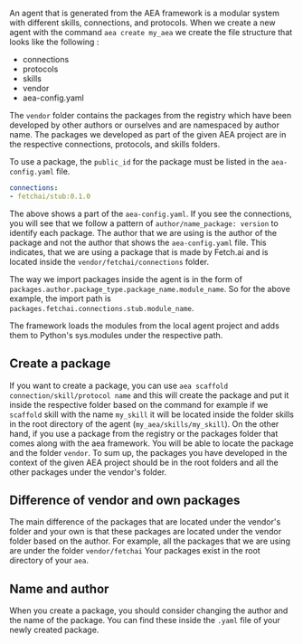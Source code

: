 An agent that is generated from the AEA framework is a modular system with different skills, connections, and protocols.
When we create a new agent with the command `aea create my_aea` we create the file structure that looks like the following :
- connections
- protocols
- skills
- vendor
- aea-config.yaml

The `vendor` folder contains the packages from the registry which have been developed by other authors or ourselves and are namespaced by author name. 
The packages we developed as part of the given AEA project are in the respective connections, protocols, and skills folders.

To use a package, the `public_id` for the package must be listed in the `aea-config.yaml` file.
```yaml
connections:
- fetchai/stub:0.1.0
```
The above shows a part of the `aea-config.yaml`. If you see the connections, you will see that we follow a pattern of `author/name_package: version` to identify each package. The author that we are using is the author of the package and not 
the author that shows the `aea-config.yaml` file. This indicates, that we are using a package that is made by Fetch.ai and is located inside the `vendor/fetchai/connections` folder.

The way we import packages inside the agent is in the form of `packages.author.package_type.package_name.module_name`. So for the above example, 
the import path is `packages.fetchai.connections.stub.module_name`. 

The framework loads the modules from the local agent project and adds them to Python's sys.modules under the respective path.

## Create a package

If you want to create a package, you can use `aea scaffold connection/skill/protocol name` and this will create the package
and put it inside the respective folder based on the command for example if we `scaffold` skill with the name `my_skill`
it will be located inside the folder skills in the root directory of the agent (`my_aea/skills/my_skill`). On the other hand,
if you use a package from the registry or the packages folder that comes along with the aea framework. You will be able to locate
the package and the folder `vendor`. To sum up, the packages you have developed in the context of the given AEA project should be in the root folders and all the other packages under
the vendor's folder.

## Difference of vendor and own packages

The main difference of the packages that are located under the vendor's folder and your own is that these packages are located under the vendor folder based on the author. For example, all the packages that we are using are under the folder `vendor/fetchai`
Your packages exist in the root directory of your `aea`.


## Name and author

When you create a package, you should consider changing the author and the name of the package. You can find these inside
the `.yaml` file of your newly created package.
